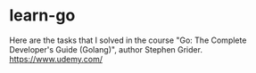 # learn-go
Here are the tasks that I solved in the course "Go: The Complete Developer's Guide (Golang)", author Stephen Grider. https://www.udemy.com/
